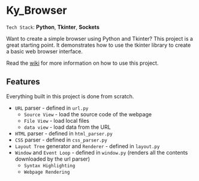 # Ky_Browser

`Tech Stack`: **Python**, **Tkinter**, **Sockets**

Want to create a simple browser using Python and Tkinter? This project is a great starting point. It demonstrates how to use the tkinter library to create a basic web browser interface.

Read the [wiki](https://github.com/karanBRAVO/ky_browser/wiki) for more information on how to use this project.

## Features

Everything built in this project is done from scratch.

- `URL` parser - defined in `url.py`
  - `Source View` - load the source code of the webpage
  - `File View` - load local files
  - `data view` - load data from the URL
- `HTML` parser - defined in `html_parser.py`
- `CSS` parser - defined in `css_parser.py`
- `Layout Tree` generator and `Renderer` - defined in `layout.py`
- `Window` and `Event Loop` - defined in `window.py` (renders all the contents downloaded by the url parser)
  - `Syntax Highlighting`
  - `Webpage Rendering`
